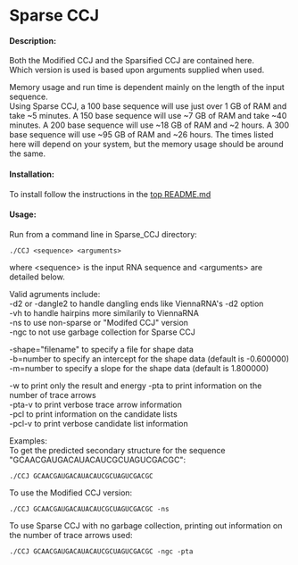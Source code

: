 # Sparse CCJ

#### Description:
Both the Modified CCJ and the Sparsified CCJ are contained here.   
Which version is used is based upon arguments supplied when used.   


Memory usage and run time is dependent mainly on the length of the input sequence.   
Using Sparse CCJ, a 100 base sequence will use just over 1 GB of RAM and take ~5 minutes.
A 150 base sequence will use ~7 GB of RAM and take ~40 minutes.
A 200 base sequence will use ~18 GB of RAM and ~2 hours.
A 300 base sequence will use ~95 GB of RAM and ~26 hours.
The times listed here will depend on your system, but the memory usage should be around the same.

#### Installation: 
To install follow the instructions in the [top README.md](https://github.com/HosnaJabbari/CCJ/blob/master/README.md)

#### Usage: 
Run from a command line in Sparse_CCJ directory:   
```
./CCJ <sequence> <arguments>  
```
where \<sequence> is the input RNA sequence and \<arguments> are detailed below.

Valid agruments include:   
-d2 or -dangle2 to handle dangling ends like ViennaRNA's -d2 option   
-vh to handle hairpins more similarily to ViennaRNA   
-ns to use non-sparse or "Modifed CCJ" version  
-ngc to not use garbage collection for Sparse CCJ   

-shape="filename" to specify a file for shape data   
-b=number to specify an intercept for the shape data (default is -0.600000)   
-m=number to specify a slope for the shape data (default is 1.800000)   

-w to print only the result and energy
-pta to print information on the number of trace arrows  
-pta-v to print verbose trace arrow information  
-pcl to print information on the candidate lists  
-pcl-v to print verbose candidate list information  

Examples:     
To get the predicted secondary structure for the sequence "GCAACGAUGACAUACAUCGCUAGUCGACGC":
```
./CCJ GCAACGAUGACAUACAUCGCUAGUCGACGC
```
To use the Modified CCJ version:
```
./CCJ GCAACGAUGACAUACAUCGCUAGUCGACGC -ns
```
To use Sparse CCJ with no garbage collection, printing out information on the number of trace arrows used:
```
./CCJ GCAACGAUGACAUACAUCGCUAGUCGACGC -ngc -pta
```
